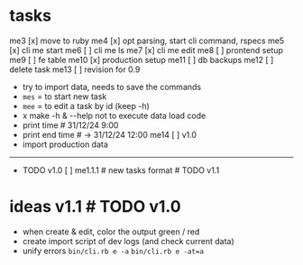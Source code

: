 # tasks
me3  [x] move to ruby
me4  [x] opt parsing, start cli command, rspecs
me5  [x] cli me start
me6  [ ] cli me ls
me7  [x] cli me edit
me8  [ ] prontend setup
me9  [ ] fe table
me10 [x] production setup
me11 [ ] db backups
me12 [ ] delete task
me13 [ ] revision for 0.9
  - try to import data, needs to save the commands
  - `mes` = to start new task
  - `mee` = to edit a task by id (keep -h)
  - x make -h & --help not to execute data load code
  - print time # 31/12/24 9:00
  - print end time # -> 31/12/24 12:00
  me14 [ ] v1.0
  - import production data
  - ---------
  - TODO v1.0
[ ] me1.1.1 # new tasks format # TODO v1.1



# ideas v1.1 # TODO v1.0
- when create & edit, color the output green / red
- create import script of dev logs (and check current data)
- unify errors `bin/cli.rb e -a` `bin/cli.rb e -at=a`
